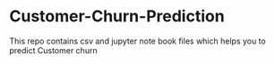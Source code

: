 # Customer-Churn-Prediction
This repo contains csv and jupyter note book files which helps you to predict Customer churn
